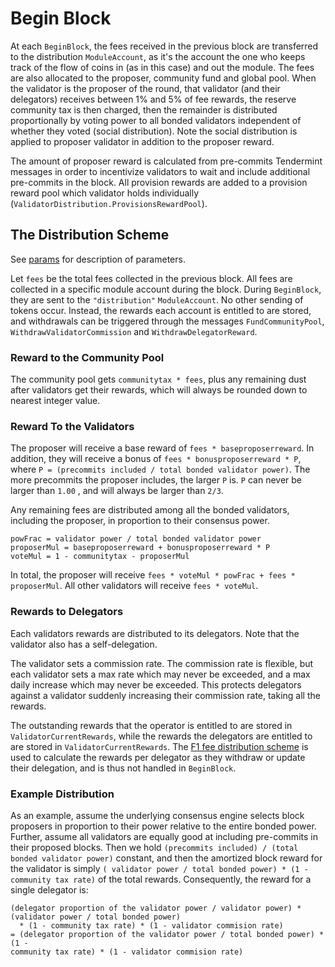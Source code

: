 <!--
order: 3
-->

# Begin Block

At each `BeginBlock`, the fees received in the previous block are transferred to the distribution `ModuleAccount`, as it's the account the one who keeps track of the flow of coins in (as in this case) and out the module. The fees are also allocated to the proposer, community fund and global pool. When the validator is the proposer of the round, that validator (and their delegators) receives between 1% and 5% of fee rewards, the reserve community tax is then charged, then the remainder is distributed proportionally by voting power to all bonded validators independent of whether they voted (social distribution). Note the social distribution is applied to proposer validator in addition to the proposer reward.

The amount of proposer reward is calculated from pre-commits Tendermint messages in order to incentivize validators to wait and include additional pre-commits in the block. All provision rewards are added to a provision reward pool which validator holds individually (`ValidatorDistribution.ProvisionsRewardPool`).

## The Distribution Scheme

See [params](07_params.md) for description of parameters.

Let `fees` be the total fees collected in the previous block. All fees are
collected in a specific module account during the block. During `BeginBlock`,
they are sent to the `"distribution"` `ModuleAccount`. No other sending of
tokens occur. Instead, the rewards each account is entitled to are stored, and
withdrawals can be triggered through the messages `FundCommunityPool`,
`WithdrawValidatorCommission` and `WithdrawDelegatorReward`.

### Reward to the Community Pool

The community pool gets `communitytax * fees`, plus any remaining dust after
validators get their rewards, which will always be rounded down to nearest
integer value.

### Reward To the Validators

The proposer will receive a base reward of `fees * baseproposerreward`. In
addition, they will receive a bonus of `fees * bonusproposerreward * P`, where
`P = (precommits included / total bonded validator power)`. The more precommits
the proposer includes, the larger `P` is. `P` can never be larger than `1.00`
, and will always be larger than `2/3`.

Any remaining fees are distributed among all the bonded validators, including
the proposer, in proportion to their consensus power.

```
powFrac = validator power / total bonded validator power
proposerMul = baseproposerreward + bonusproposerreward * P
voteMul = 1 - communitytax - proposerMul
```

In total, the proposer will receive `fees * voteMul * powFrac + fees * proposerMul`.
All other validators will receive `fees * voteMul`.

### Rewards to Delegators

Each validators rewards are distributed to its delegators. Note that the
validator also has a self-delegation.

The validator sets a commission rate. The commission rate is flexible, but each
validator sets a max rate which may never be exceeded, and a max daily increase
which may never be exceeded. This protects delegators against a validator
suddenly increasing their commission rate, taking all the rewards.

The outstanding rewards that the operator is entitled to are stored
in `ValidatorCurrentRewards`, while the rewards the delegators are entitled to
are stored in `ValidatorCurrentRewards`.
The [F1 fee distribution scheme](01_concepts.md) is used to calculate the
rewards per delegator as they withdraw or update their delegation, and is thus
not handled in `BeginBlock`.

### Example Distribution

As an example, assume the underlying consensus engine selects block proposers in
proportion to their power relative to the entire bonded power. Further, assume
all validators are equally good at including pre-commits in their proposed
blocks. Then we hold `(precommits included) / (total bonded validator power)`
constant, and then the amortized block reward for the validator is
simply `( validator power / total bonded power) * (1 - community tax rate)` of
the total rewards. Consequently, the reward for a single delegator is:

```
(delegator proportion of the validator power / validator power) * (validator power / total bonded power)
  * (1 - community tax rate) * (1 - validator commision rate)
= (delegator proportion of the validator power / total bonded power) * (1 -
community tax rate) * (1 - validator commision rate)
```
